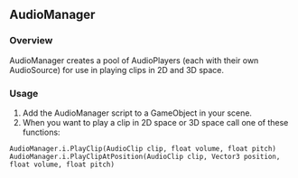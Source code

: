 ## AudioManager

### Overview

AudioManager creates a pool of AudioPlayers (each with their own AudioSource) for use in playing clips in 2D and 3D space.

### Usage

1. Add the AudioManager script to a GameObject in your scene.
2. When you want to play a clip in 2D space or 3D space call one of these functions: 

```
AudioManager.i.PlayClip(AudioClip clip, float volume, float pitch)
AudioManager.i.PlayClipAtPosition(AudioClip clip, Vector3 position, float volume, float pitch)
```

